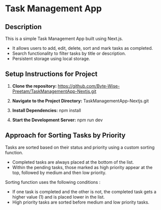 
# Task Management App

## Description
This is a simple Task Management App built using Next.js. 
- It allows users to add, edit, delete, sort and mark tasks as completed.
- Search functionality to filter tasks by title or description.
- Persistent storage using local storage.

## Setup Instructions for Project
1. **Clone the repository:**
https://github.com/Byte-Wise-Preetam/TaskManagementApp-Nextjs.git

2. **Navigate to the Project Directory:**
TaskManagementApp-Nextjs.git 

3. **Install Dependencies:**
npm install

4. **Start the Development Server:**
npm run dev

## Approach for Sorting Tasks by Priority
Tasks are sorted based on their status and priority using a custom sorting function.
- Completed tasks are always placed at the bottom of the list.
- Within the pending tasks, those marked as high priority appear at the top, followed by medium and then low priority.

Sorting function uses the following conditions : 
- If one task is completed and the other is not, the completed task gets a higher value (1) and is placed lower in the list.
- High priority tasks are sorted before medium and low priority tasks.

